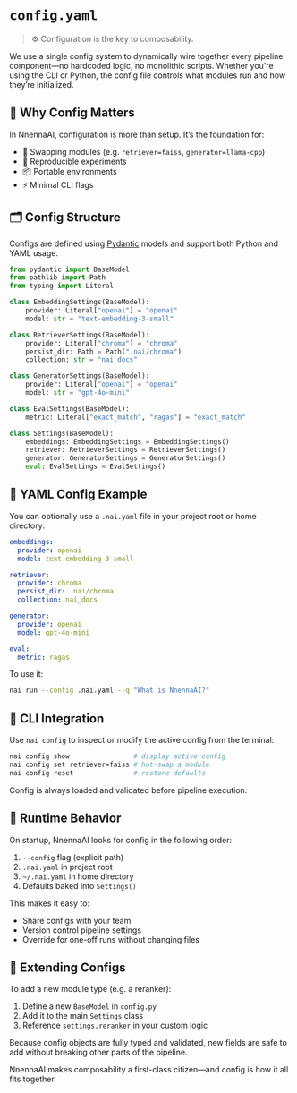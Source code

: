 # `config.yaml`

> ⚙️ Configuration is the key to composability.

We use a single config system to dynamically wire together every pipeline component—no hardcoded logic, no monolithic scripts. Whether you're using the CLI or Python, the config file controls what modules run and how they’re initialized.

## 🧠 Why Config Matters

In NnennaAI, configuration is more than setup. It’s the foundation for:

- 🔄 Swapping modules (e.g. `retriever=faiss`, `generator=llama-cpp`)
- 🧪 Reproducible experiments
- 📦 Portable environments
- ⚡ Minimal CLI flags

## 🗂️ Config Structure

Configs are defined using [Pydantic](https://docs.pydantic.dev/) models and support both Python and YAML usage.

```python
from pydantic import BaseModel
from pathlib import Path
from typing import Literal

class EmbeddingSettings(BaseModel):
    provider: Literal["openai"] = "openai"
    model: str = "text-embedding-3-small"

class RetrieverSettings(BaseModel):
    provider: Literal["chroma"] = "chroma"
    persist_dir: Path = Path(".nai/chroma")
    collection: str = "nai_docs"

class GeneratorSettings(BaseModel):
    provider: Literal["openai"] = "openai"
    model: str = "gpt-4o-mini"

class EvalSettings(BaseModel):
    metric: Literal["exact_match", "ragas"] = "exact_match"

class Settings(BaseModel):
    embeddings: EmbeddingSettings = EmbeddingSettings()
    retriever: RetrieverSettings = RetrieverSettings()
    generator: GeneratorSettings = GeneratorSettings()
    eval: EvalSettings = EvalSettings()
```

## 📄 YAML Config Example

You can optionally use a `.nai.yaml` file in your project root or home directory:

```yaml
embeddings:
  provider: openai
  model: text-embedding-3-small

retriever:
  provider: chroma
  persist_dir: .nai/chroma
  collection: nai_docs

generator:
  provider: openai
  model: gpt-4o-mini

eval:
  metric: ragas
```

To use it:

```bash
nai run --config .nai.yaml --q "What is NnennaAI?"
```

## 🧠 CLI Integration

Use `nai config` to inspect or modify the active config from the terminal:

```bash
nai config show                # display active config
nai config set retriever=faiss # hot-swap a module
nai config reset               # restore defaults
```

Config is always loaded and validated before pipeline execution.

## 🔁 Runtime Behavior

On startup, NnennaAI looks for config in the following order:

1. `--config` flag (explicit path)
2. `.nai.yaml` in project root
3. `~/.nai.yaml` in home directory
4. Defaults baked into `Settings()`

This makes it easy to:

- Share configs with your team
- Version control pipeline settings
- Override for one-off runs without changing files

## 🧩 Extending Configs

To add a new module type (e.g. a reranker):

1. Define a new `BaseModel` in `config.py`
2. Add it to the main `Settings` class
3. Reference `settings.reranker` in your custom logic

Because config objects are fully typed and validated, new fields are safe to add without breaking other parts of the pipeline.

NnennaAI makes composability a first-class citizen—and config is how it all fits together.
